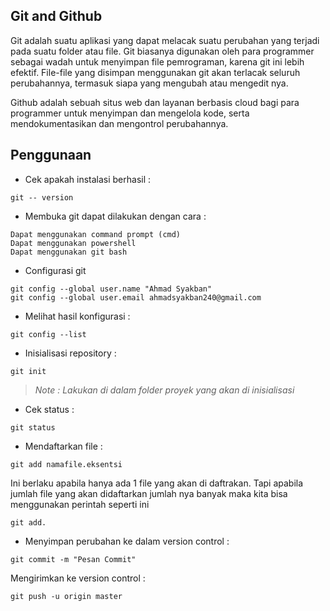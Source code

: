 ## Git and Github

Git adalah suatu aplikasi yang dapat melacak suatu perubahan yang terjadi pada suatu folder atau file. Git biasanya digunakan oleh para programmer sebagai wadah untuk menyimpan file pemrograman, karena git ini lebih efektif. File-file yang disimpan menggunakan git akan terlacak seluruh perubahannya, termasuk siapa yang mengubah atau mengedit nya.

Github adalah sebuah situs web dan layanan berbasis cloud bagi para programmer untuk menyimpan dan mengelola kode, serta mendokumentasikan dan mengontrol perubahannya.

## Penggunaan

- Cek apakah instalasi berhasil :
```
git -- version
```
- Membuka git dapat dilakukan dengan cara :
```
Dapat menggunakan command prompt (cmd)
Dapat menggunakan powershell
Dapat menggunakan git bash
```
- Configurasi git
```
git config --global user.name "Ahmad Syakban"
git config --global user.email ahmadsyakban240@gmail.com
```
- Melihat hasil konfigurasi :
```
git config --list
```
- Inisialisasi repository :
```
git init
```
> *Note : Lakukan  di dalam folder proyek yang akan di inisialisasi*

- Cek status :
```
git status
```
- Mendaftarkan file :
```
git add namafile.eksentsi
```
Ini berlaku apabila hanya ada 1 file yang akan di daftrakan. Tapi apabila jumlah file yang akan didaftarkan jumlah nya banyak maka kita bisa menggunakan perintah seperti ini
```
git add.
```
- Menyimpan perubahan ke dalam version control :
```
git commit -m "Pesan Commit" 
```
Mengirimkan ke version control :
```
git push -u origin master
```







